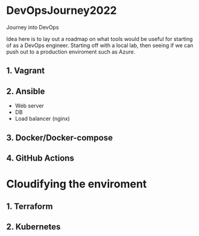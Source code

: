# DevOpsJourney2022
Journey into DevOps

Idea here is to lay out a roadmap on what tools would be useful for starting of as a DevOps engineer. Starting off with a local lab, then seeing if we can push out to a production enviroment such as Azure.

## 1. Vagrant

## 2. Ansible
- Web server
- DB
- Load balancer (nginx)

## 3. Docker/Docker-compose

## 4. GitHub Actions

# Cloudifying the enviroment

## 1. Terraform

## 2. Kubernetes
